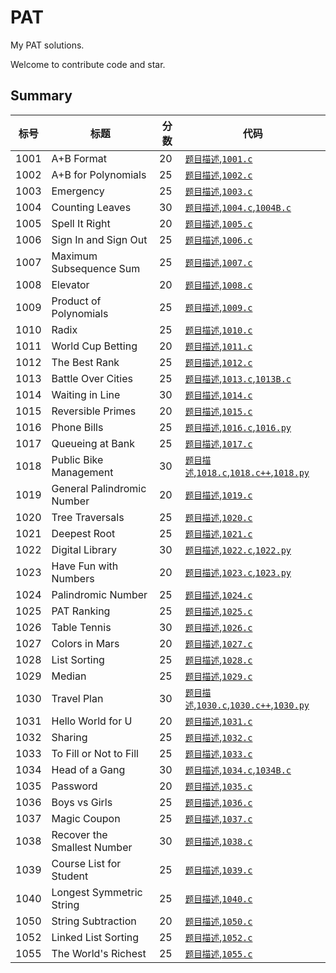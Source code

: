 
# PAT

My PAT solutions.

Welcome to contribute code and star.

## Summary

|标号|标题                         |分数|代码|
|---|---------------------------|---|---|
|1001|A+B Format                 |20|[`题目描述`][README1001],[`1001.c`][1001.c]|
|1002|A+B for Polynomials        |25|[`题目描述`][README1002],[`1002.c`][1002.c]|
|1003|Emergency                  |25|[`题目描述`][README1003],[`1003.c`][1003.c]|
|1004|Counting Leaves            |30|[`题目描述`][README1004],[`1004.c`][1004.c],[`1004B.c`][1004B.c]|
|1005|Spell It Right             |20|[`题目描述`][README1005],[`1005.c`][1005.c]|
|1006|Sign In and Sign Out       |25|[`题目描述`][README1006],[`1006.c`][1006.c]|
|1007|Maximum Subsequence Sum    |25|[`题目描述`][README1007],[`1007.c`][1007.c]|
|1008|Elevator                   |20|[`题目描述`][README1008],[`1008.c`][1008.c]|
|1009|Product of Polynomials     |25|[`题目描述`][README1009],[`1009.c`][1009.c]|
|1010|Radix                      |25|[`题目描述`][README1010],[`1010.c`][1010.c]|
|1011|World Cup Betting          |20|[`题目描述`][README1011],[`1011.c`][1011.c]|
|1012|The Best Rank              |25|[`题目描述`][README1012],[`1012.c`][1012.c]|
|1013|Battle Over Cities         |25|[`题目描述`][README1013],[`1013.c`][1013.c],[`1013B.c`][1013B.c]|
|1014|Waiting in Line            |30|[`题目描述`][README1014],[`1014.c`][1014.c]|
|1015|Reversible Primes          |20|[`题目描述`][README1015],[`1015.c`][1015.c]|
|1016|Phone Bills                |25|[`题目描述`][README1016],[`1016.c`][1016.c],[`1016.py`][1016.py]|
|1017|Queueing at Bank           |25|[`题目描述`][README1017],[`1017.c`][1017.c]|
|1018|Public Bike Management     |30|[`题目描述`][README1018],[`1018.c`][1018.c],[`1018.c++`][1018.c++],[`1018.py`][1018.py]|
|1019|General Palindromic Number |20|[`题目描述`][README1019],[`1019.c`][1019.c]|
|1020|Tree Traversals            |25|[`题目描述`][README1020],[`1020.c`][1020.c]|
|1021|Deepest Root               |25|[`题目描述`][README1021],[`1021.c`][1021.c]|
|1022|Digital Library            |30|[`题目描述`][README1022],[`1022.c`][1022.c],[`1022.py`][1022.py]|
|1023|Have Fun with Numbers      |20|[`题目描述`][README1023],[`1023.c`][1023.c],[`1023.py`][1023.py]|
|1024|Palindromic Number         |25|[`题目描述`][README1024],[`1024.c`][1024.c]|
|1025|PAT Ranking                |25|[`题目描述`][README1025],[`1025.c`][1025.c]|
|1026|Table Tennis               |30|[`题目描述`][README1026],[`1026.c`][1026.c]|
|1027|Colors in Mars             |20|[`题目描述`][README1027],[`1027.c`][1027.c]|
|1028|List Sorting               |25|[`题目描述`][README1028],[`1028.c`][1028.c]|
|1029|Median                     |25|[`题目描述`][README1029],[`1029.c`][1029.c]|
|1030|Travel Plan                |30|[`题目描述`][README1030],[`1030.c`][1030.c],[`1030.c++`][1030.c++],[`1030.py`][1030.py]|
|1031|Hello World for U          |20|[`题目描述`][README1031],[`1031.c`][1031.c]|
|1032|Sharing                    |25|[`题目描述`][README1032],[`1032.c`][1032.c]|
|1033|To Fill or Not to Fill     |25|[`题目描述`][README1033],[`1033.c`][1033.c]|
|1034|Head of a Gang             |30|[`题目描述`][README1034],[`1034.c`][1034.c],[`1034B.c`][1034B.c]|
|1035|Password                   |20|[`题目描述`][README1035],[`1035.c`][1035.c]|
|1036|Boys vs Girls              |25|[`题目描述`][README1036],[`1036.c`][1036.c]|
|1037|Magic Coupon               |25|[`题目描述`][README1037],[`1037.c`][1037.c]|
|1038|Recover the Smallest Number|30|[`题目描述`][README1038],[`1038.c`][1038.c]|
|1039|Course List for Student    |25|[`题目描述`][README1039],[`1039.c`][1039.c]|
|1040|Longest Symmetric String   |25|[`题目描述`][README1040],[`1040.c`][1040.c]|
|1050|String Subtraction         |20|[`题目描述`][README1050],[`1050.c`][1050.c]|
|1052|Linked List Sorting        |25|[`题目描述`][README1052],[`1052.c`][1052.c]|
|1055|The World's Richest        |25|[`题目描述`][README1055],[`1055.c`][1055.c]|



[README1001]: AdvancedLevel_C/1001%20A+B%20Format%20(20%20分).md
[1001.c]: AdvancedLevel_C/1001.c
[README1002]: AdvancedLevel_C/1002%20A+B%20for%20Polynomials%20(25%20分).md
[1002.c]: AdvancedLevel_C/1002.c
[README1003]: AdvancedLevel_C/1003%20Emergency%20(25%20分).md
[1003.c]: AdvancedLevel_C/1003.c
[README1004]: AdvancedLevel_C/1004%20Counting%20Leaves%20(30%20分).md
[1004.c]: AdvancedLevel_C/1004.c
[1004B.c]: AdvancedLevel_C/1004B.c
[README1005]: AdvancedLevel_C/1005%20Spell%20It%20Right%20(20%20分).md
[1005.c]: AdvancedLevel_C/1005.c
[README1006]: AdvancedLevel_C/1006%20Sign%20In%20and%20Sign%20Out%20(25%20分).md
[1006.c]: AdvancedLevel_C/1006.c
[README1007]: AdvancedLevel_C/1007%20Maximum%20Subsequence%20Sum%20(25%20分).md
[1007.c]: AdvancedLevel_C/1007.c
[README1008]: AdvancedLevel_C/1008%20Elevator%20(20%20分).md
[1008.c]: AdvancedLevel_C/1008.c
[README1009]: AdvancedLevel_C/1009%20Product%20of%20Polynomials%20(25%20分).md
[1009.c]: AdvancedLevel_C/1009.c
[README1010]: AdvancedLevel_C/1010%20Radix%20(25%20分).md
[1010.c]: AdvancedLevel_C/1010.c
[README1011]: AdvancedLevel_C/1011%20World%20Cup%20Betting%20(20%20分).md
[1011.c]: AdvancedLevel_C/1011.c
[README1012]: AdvancedLevel_C/1012%20The%20Best%20Rank%20(25%20分).md
[1012.c]: AdvancedLevel_C/1012.c
[README1013]: AdvancedLevel_C/1013%20Battle%20Over%20Cities%20(25%20分).md
[1013.c]: AdvancedLevel_C/1013.c
[1013B.c]: AdvancedLevel_C/1013B.c
[README1014]: AdvancedLevel_C/1014%20Waiting%20in%20Line%20(30%20分).md
[1014.c]: AdvancedLevel_C/1014.c
[README1015]: AdvancedLevel_C/1015%20Reversible%20Primes%20(20%20分).md
[1015.c]: AdvancedLevel_C/1015.c
[README1016]: AdvancedLevel_C/1016%20Phone%20Bills%20(25%20分).md
[1016.c]: AdvancedLevel_C/1016.c
[1016.py]: AdvancedLevel_C/1016.py
[README1017]: AdvancedLevel_C/1017%20Queueing%20at%20Bank%20(25%20分).md
[1017.c]: AdvancedLevel_C/1017.c
[README1018]: AdvancedLevel_C/1018%20Public%20Bike%20Management%20(30%20分).md
[1018.c]: AdvancedLevel_C/1018.c
[1018.c++]: AdvancedLevel_C/1018.c++
[1018.py]: AdvancedLevel_C/1018.py
[README1019]: AdvancedLevel_C/1019%20General%20Palindromic%20Number%20(20%20分).md
[1019.c]: AdvancedLevel_C/1019.c
[README1020]: AdvancedLevel_C/1020%20Tree%20Traversals%20(25%20分).md
[1020.c]: AdvancedLevel_C/1020.c
[README1021]: AdvancedLevel_C/1021%20Deepest%20Root%20(25%20分).md
[1021.c]: AdvancedLevel_C/1021.c
[README1022]: AdvancedLevel_C/1022%20Digital%20Library%20(30%20分).md
[1022.c]: AdvancedLevel_C/1022.c
[1022.py]: AdvancedLevel_C/1022.py
[README1023]: AdvancedLevel_C/1023%20Have%20Fun%20with%20Numbers%20(20%20分).md
[1023.c]: AdvancedLevel_C/1023.c
[1023.py]: AdvancedLevel_C/1023.py
[README1024]: AdvancedLevel_C/1024%20Palindromic%20Number%20(25%20分).md
[1024.c]: AdvancedLevel_C/1024.c
[README1025]: AdvancedLevel_C/1025%20PAT%20Ranking%20(25%20分).md
[1025.c]: AdvancedLevel_C/1025.c
[README1026]: AdvancedLevel_C/1026%20Table%20Tennis%20(30%20分).md
[1026.c]: AdvancedLevel_C/1026.c
[README1027]: AdvancedLevel_C/1027%20Colors%20in%20Mars%20(20%20分).md
[1027.c]: AdvancedLevel_C/1027.c
[README1028]: AdvancedLevel_C/1028%20List%20Sorting%20(25%20分).md
[1028.c]: AdvancedLevel_C/1028.c
[README1029]: AdvancedLevel_C/1029%20Median%20(25%20分).md
[1029.c]: AdvancedLevel_C/1029.c
[README1030]: AdvancedLevel_C/1030%20Travel%20Plan%20(30%20分).md
[1030.c]: AdvancedLevel_C/1030.c
[1030.c++]: AdvancedLevel_C/1030.c++
[1030.py]: AdvancedLevel_C/1030.py
[README1031]: AdvancedLevel_C/1031%20Hello%20World%20for%20U%20(20%20分).md
[1031.c]: AdvancedLevel_C/1031.c
[README1032]: AdvancedLevel_C/1032%20Sharing%20(25%20分).md
[1032.c]: AdvancedLevel_C/1032.c
[README1033]: AdvancedLevel_C/1033%20To%20Fill%20or%20Not%20to%20Fill%20(25%20分).md
[1033.c]: AdvancedLevel_C/1033.c
[README1034]: AdvancedLevel_C/1034%20Head%20of%20a%20Gang%20(30%20分).md
[1034.c]: AdvancedLevel_C/1034.c
[1034B.c]: AdvancedLevel_C/1034B.c
[README1035]: AdvancedLevel_C/1035%20Password%20(20%20分).md
[1035.c]: AdvancedLevel_C/1035.c
[README1036]: AdvancedLevel_C/1036%20Boys%20vs%20Girls%20(25%20分).md
[1036.c]: AdvancedLevel_C/1036.c
[README1037]: AdvancedLevel_C/1037%20Magic%20Coupon%20(25%20分).md
[1037.c]: AdvancedLevel_C/1037.c
[README1038]: AdvancedLevel_C/1038%20Recover%20the%20Smallest%20Number%20(30%20分).md
[1038.c]: AdvancedLevel_C/1038.c
[README1039]: AdvancedLevel_C/1039%20Course%20List%20for%20Student%20(25%20分).md
[1039.c]: AdvancedLevel_C/1039.c
[README1040]: AdvancedLevel_C/1040%20Longest%20Symmetric%20String%20(25%20分).md
[1040.c]: AdvancedLevel_C/1040.c
[README1050]: AdvancedLevel_C/1050%20String%20Subtraction%20(20%20分).md
[1050.c]: AdvancedLevel_C/1050.c
[README1052]: AdvancedLevel_C/1052%20Linked%20List%20Sorting%20(25%20分).md
[1052.c]: AdvancedLevel_C/1052.c
[README1055]: AdvancedLevel_C/1055%20The%20World's%20Richest%20(25%20分).md
[1055.c]: AdvancedLevel_C/1055.c
